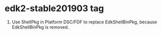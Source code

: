 # edk2-stable201903 tag

1. Use ShellPkg in Platform DSC/FDF to replace EdkShellBinPkg, because EdkShellBinPkg is removed.